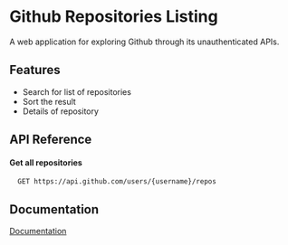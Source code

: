 
# Github Repositories Listing

A web application for exploring Github through its unauthenticated APIs.


## Features

- Search for list of repositories
- Sort the result
- Details of repository

## API Reference

#### Get all repositories

```http
  GET https://api.github.com/users/{username}/repos

```



## Documentation

[Documentation](https://docs.github.com/en/rest/repos)

